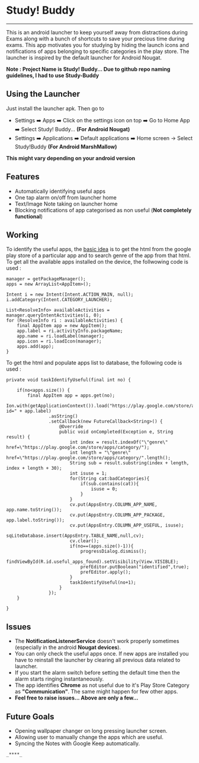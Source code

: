 # Study! Buddy
***
This is an android launcher to keep yourself away from distractions during Exams along with a bunch of shortcuts to save your precious time during exams. This app motivates you for studying by hiding the launch icons and notifications of apps belonging to specific categories in the play store. The launcher is inspired by the default launcher for Android Nougat.

**Note : Project Name is Study! Buddy... Due to github repo naming guidelines, I had to use Study-Buddy**

## Using the Launcher
Just install the launcher apk. Then go to 

- Settings :arrow_right: Apps :arrow_right: Click on the settings icon on top :arrow_right: Go  to Home App :arrow_right: Select Study! Buddy... **(For Android Nougat)**
- Settings :arrow_right: Applications :arrow_right: Default applications :arrow_right: Home screen -> Select Study!Buddy **(For Android MarshMallow)**

**This might vary depending on your android version**

## Features
- Automatically identifying useful apps
- One tap alarm on/off from launcher home
- Text/Image Note taking on launcher home
- Blocking notifications of app categorised as non useful (**Not completely functional**)

## Working
To identify the useful apps, the [basic idea](https://stackoverflow.com/questions/28321493/how-to-get-an-app-category-from-play-store-by-its-package-name-in-android/34675866) is to get the html from the google play store of a particular app and to search genre of the app from that html. 
To get all the available apps installed on the device, the follwowing code is used : 
```
manager = getPackageManager();
apps = new ArrayList<AppItem>();

Intent i = new Intent(Intent.ACTION_MAIN, null);
i.addCategory(Intent.CATEGORY_LAUNCHER);

List<ResolveInfo> availableActivities = manager.queryIntentActivities(i, 0);
for (ResolveInfo ri : availableActivities) {
    final AppItem app = new AppItem();
    app.label = ri.activityInfo.packageName;
    app.name = ri.loadLabel(manager);
    app.icon = ri.loadIcon(manager);
    apps.add(app);
}
```

To get the html and populate apps list to database, the following code is used : 
```
private void taskIdentifyUseful(final int no) {

    if(no<apps.size()) {
        final AppItem app = apps.get(no);
        Ion.with(getApplicationContext()).load("https://play.google.com/store/apps/details?id=" + app.label)
                .asString()
                .setCallback(new FutureCallback<String>() {
                    @Override
                    public void onCompleted(Exception e, String result) {
                        int index = result.indexOf("\"genre\" href=\"https://play.google.com/store/apps/category/");
                        int length = "\"genre\" href=\"https://play.google.com/store/apps/category/".length();
                        String sub = result.substring(index + length, index + length + 30);
                        int isuse = 1;
                        for(String cat:badCategories){
                            if(sub.contains(cat)){
                                isuse = 0;
                            }
                        }
                        cv.put(AppsEntry.COLUMN_APP_NAME, app.name.toString());
                        cv.put(AppsEntry.COLUMN_APP_PACKAGE, app.label.toString());
                        cv.put(AppsEntry.COLUMN_APP_USEFUL, isuse);
                        sqLiteDatabase.insert(AppsEntry.TABLE_NAME,null,cv);
                        cv.clear();
                        if(no==(apps.size()-1)){
                            progressDialog.dismiss();
                            findViewById(R.id.useful_apps_found).setVisibility(View.VISIBLE);
                            prefEditor.putBoolean("identified",true);
                            prefEditor.apply();
                        }
                        taskIdentifyUseful(no+1);
                    }
                });
    }

}
```

## Issues

- The **NotificationListenerService** doesn't work properly sometimes (especially in the android **Nougat devices**).
- You can only check the useful apps once. If new apps are installed you have to reinstall the launcher by clearing all previous data related to launcher.
- If you start the alarm switch before setting the default time then the alarm starts ringing instantaneously.
- The app identifies **Chrome** as not useful due to it's Play Store Category as  **"Communication"**. The same might happen for few other apps.
- **Feel free to raise issues... Above are only a few...**

## Future Goals
- Opening wallpaper changer on long pressing launcher screen.
- Allowing user to manually change the apps which are useful.
- Syncing the Notes with Google Keep automatically.




`_****_`